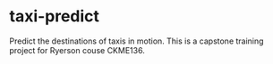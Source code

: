 # taxi-predict

Predict the destinations of taxis in motion. This is a capstone training project for Ryerson couse CKME136.
